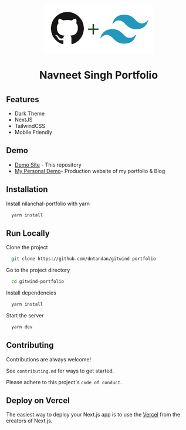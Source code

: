 <p align="center">
  <br>
  <a href="https://getresources.ml">
    <img src="public/gitwind-logo.png" width="300"/>
  </a>
</p>

<div align="center">
<h1 style="margin-bottom:-10px;">Navneet Singh Portfolio</h1>
<br>
</div>
 
## Features

- Dark Theme
- NextJS
- TailwindCSS
- Mobile Friendly


## Demo

- [Demo Site](https://gitwind.ml) - This repository
- [My Personal Demo](https://dntandan.ml)- Production website of my portfolio & Blog


## Installation

Install nilanchal-portfolio with yarn

```bash
  yarn install
```

## Run Locally

Clone the project

```bash
  git clone https://github.com/dntandan/gitwind-portfolio
```

Go to the project directory

```bash
  cd gitwind-portfolio
```

Install dependencies

```bash
  yarn install
```

Start the server

```bash
  yarn dev
```

## Contributing

Contributions are always welcome!

See `contributing.md` for ways to get started.

Please adhere to this project's `code of conduct`.

## Deploy on Vercel

The easiest way to deploy your Next.js app is to use the [Vercel](https://vercel.com/) from the creators of Next.js.

